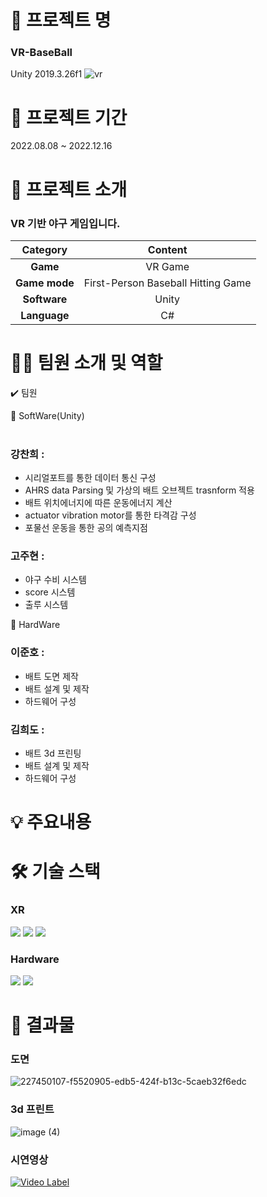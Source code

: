 # 📖 프로젝트 명
### VR-BaseBall 
Unity 2019.3.26f1
![vr](https://github.com/kcheee/VR-BaseBall-Game/assets/79074052/85033647-23c3-46d9-8e2b-fc4298a20524)

# 📆 프로젝트 기간    
2022.08.08 ~ 2022.12.16      

# 📃 프로젝트 소개

### VR 기반 야구 게임입니다.
|Category|Content|
|:---:|:---:|
|**Game**| VR Game|  
|**Game mode**| First-Person Baseball Hitting Game |     
|**Software**|  Unity|  
|**Language**|  C#|    

# 👩‍🔧 팀원 소개 및 역할

✔️ 팀원   

🔹 SoftWare(Unity) 
<br></br>
### 강찬희 : 
  - 시리얼포트를 통한 데이터 통신 구성
  - AHRS data Parsing 및 가상의 배트 오브젝트 trasnform 적용
  - 배트 위치에너지에 따른 운동에너지 계산
  - actuator vibration motor를 통한 타격감 구성
  - 포물선 운동을 통한 공의 예측지점

### 고주현 : 
  - 야구 수비 시스템
  - score 시스템
  - 출루 시스템
  
🔹 HardWare   

### 이준호 : 
  - 배트 도면 제작
  - 배트 설계 및 제작
  - 하드웨어 구성

### 김희도 :
  - 배트 3d 프린팅
  - 배트 설계 및 제작
  - 하드웨어 구성
    

# 💡 주요내용


# 🛠 기술 스택   
### XR
 <img src="https://img.shields.io/badge/C%23-239120?style=for-the-badge&logo=c-sharp&logoColor=white"> <img src="https://img.shields.io/badge/Unity-100000?style=for-the-badge&logo=unity&logoColor=white"> <img src="https://img.shields.io/badge/oculus-1C1E20?style=for-the-badge&logo=oculus&logoColor=white">
 
### Hardware   
 <img src="https://img.shields.io/badge/C-239120?style=for-the-badge&logo=c&logoColor=white"> <img src="https://img.shields.io/badge/arduino-00878F?style=for-the-badge&logo=arduino&logoColor=white">

# 📃 결과물   

### 도면
![227450107-f5520905-edb5-424f-b13c-5caeb32f6edc](https://github.com/kcheee/VR-BaseBall-Game/assets/86779278/7b434e0f-611b-4515-8a02-7b96857c2f1a)

### 3d 프린트   
![image (4)](https://github.com/kcheee/VR-BaseBall-Game/assets/86779278/75fa1430-f7b2-4309-91c5-c010839664aa)

### 시연영상
[![Video Label](http://img.youtube.com/vi/UHFD1X_e1nc/0.jpg)](https://youtu.be/UHFD1X_e1nc)

